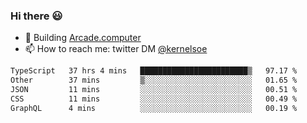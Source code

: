 ### Hi there 😃

- 🔨 Building [Arcade.computer](https://arcade.computer)
- 📫 How to reach me: twitter DM [@kernelsoe](https://twitter.com/kernelsoe)

<!--START_SECTION:waka-->

```txt
TypeScript   37 hrs 4 mins   ████████████████████████▒   97.17 %
Other        37 mins         ▒░░░░░░░░░░░░░░░░░░░░░░░░   01.65 %
JSON         11 mins         ░░░░░░░░░░░░░░░░░░░░░░░░░   00.51 %
CSS          11 mins         ░░░░░░░░░░░░░░░░░░░░░░░░░   00.49 %
GraphQL      4 mins          ░░░░░░░░░░░░░░░░░░░░░░░░░   00.19 %
```

<!--END_SECTION:waka-->
